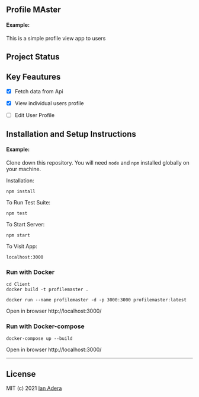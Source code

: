 ## Profile MAster

#### Example:

This is a simple profile view app to users

## Project Status
## Key Feautures
- [x] Fetch data from Api 
- [x] View individual users profile
- [ ] Edit User Profile 



## Installation and Setup Instructions

#### Example:  

Clone down this repository. You will need `node` and `npm` installed globally on your machine.  

Installation:

`npm install`  

To Run Test Suite:  

`npm test`  

To Start Server:

`npm start`  

To Visit App:

`localhost:3000`  


### Run with Docker
```console
cd Client
docker build -t profilemaster .

docker run --name profilemaster -d -p 3000:3000 profilemaster:latest
```

Open in browser
http://localhost:3000/

### Run with Docker-compose 
```console
docker-compose up --build
```
Open in browser
http://localhost:3000/
****

## License
MIT (c) 2021 [Ian Adera](https://github.com/ianodad)
